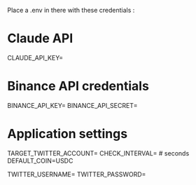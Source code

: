 Place a .env in there with these credentials : 

# Claude API
CLAUDE_API_KEY=

# Binance API credentials
BINANCE_API_KEY=
BINANCE_API_SECRET=

# Application settings
TARGET_TWITTER_ACCOUNT=
CHECK_INTERVAL= # seconds
DEFAULT_COIN=USDC

TWITTER_USERNAME=
TWITTER_PASSWORD=
